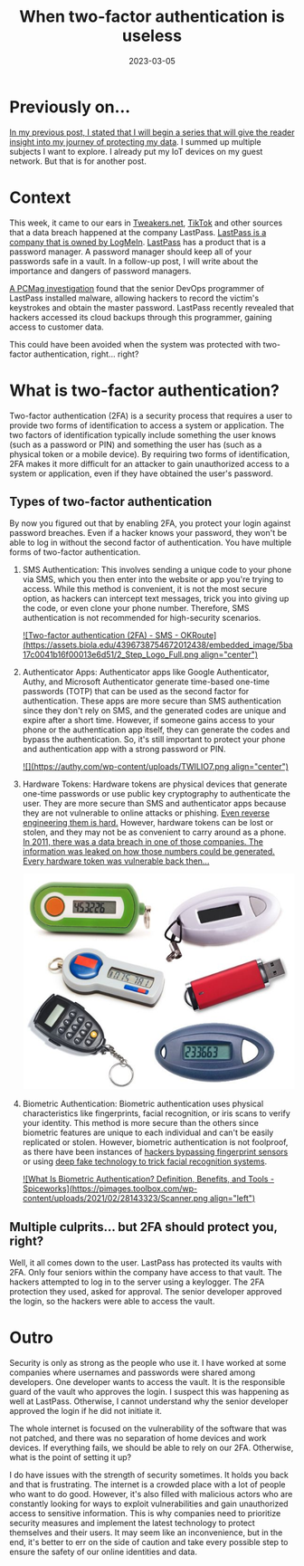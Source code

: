 ﻿---
date: 2023-03-05
title: "When two-factor authentication is useless"
datePublished: Sun Mar 05 2023 08:39:29 GMT+0000 (Coordinated Universal Time)
cuid: clev56vw1000109i524xt4425
slug: when-two-factor-authentication-is-useless
canonical: https://dotnet.kriebbels.me/when-two-factor-authentication-is-useless
cover: /assets/images/blog/2023-03-05-when-two-factor-authentication-is-useless/2023-03-05-when-two-factor-authentication-is-useless.cover.jpeg
tags: security, privacy, 2fa, databreach, lastpass

---

# Previously on...

[In my previous post, I stated that I will begin a series that will give the reader insight into my journey of protecting my data](https://dotnet.kriebbels.me/how-to-know-if-your-data-is-leaked). I summed up multiple subjects I want to explore. I already put my IoT devices on my guest network. But that is for another post.

# Context

This week, it came to our ears in [Tweakers.net](https://tweakers.net/nieuws/207282/lastpass-hack-gebruikte-plex-kwetsbaarheid-die-drie-jaar-geleden-al-was-gedicht.html), [TikTok](https://www.tiktok.com/discover/lastpass) and other sources that a data breach happened at the company LastPass. [LastPass is a company that is owned by LogMeIn](https://www.pcmag.com/news/lastpass-becomes-independent-firm-but-its-still-owned-by-private-equity). [LastPass](https://www.lastpass.com/) has a product that is a password manager. A password manager should keep all of your passwords safe in a vault. In a follow-up post, I will write about the importance and dangers of password managers.

[A PCMag investigation](https://www.pcmag.com/news/lastpass-employee-couldve-prevented-hack-with-a-software-update) found that the senior DevOps programmer of LastPass installed malware, allowing hackers to record the victim's keystrokes and obtain the master password. LastPass recently revealed that hackers accessed its cloud backups through this programmer, gaining access to customer data.

This could have been avoided when the system was protected with two-factor authentication, right... right?

# What is two-factor authentication?

Two-factor authentication (2FA) is a security process that requires a user to provide two forms of identification to access a system or application. The two factors of identification typically include something the user knows (such as a password or PIN) and something the user has (such as a physical token or a mobile device). By requiring two forms of identification, 2FA makes it more difficult for an attacker to gain unauthorized access to a system or application, even if they have obtained the user's password.

## Types of two-factor authentication

By now you figured out that by enabling 2FA, you protect your login against password breaches. Even if a hacker knows your password, they won't be able to log in without the second factor of authentication. You have multiple forms of two-factor authentication.

1. SMS Authentication: This involves sending a unique code to your phone via SMS, which you then enter into the website or app you're trying to access. While this method is convenient, it is not the most secure option, as hackers can intercept text messages, trick you into giving up the code, or even clone your phone number. Therefore, SMS authentication is not recommended for high-security scenarios.
    
    [![Two-factor authentication (2FA) - SMS - OKRoute](https://assets.biola.edu/4396738754672012438/embedded_image/5ba17c0041b16f00013e6d51/2_Step_Logo_Full.png align="center")](https://www.pinterest.com/pin/in-a-world-where-technology-evolves-continually-to-serve-the-demands-of-the-consumer-the-bad-elemen--819795938417502106/)
    
2. Authenticator Apps: Authenticator apps like Google Authenticator, Authy, and Microsoft Authenticator generate time-based one-time passwords (TOTP) that can be used as the second factor for authentication. These apps are more secure than SMS authentication since they don't rely on SMS, and the generated codes are unique and expire after a short time. However, if someone gains access to your phone or the authentication app itself, they can generate the codes and bypass the authentication. So, it's still important to protect your phone and authentication app with a strong password or PIN.
    
    [![](https://authy.com/wp-content/uploads/TWILIO7.png align="center")](https://authy.com/guides/twilio/)
    
3. Hardware Tokens: Hardware tokens are physical devices that generate one-time passwords or use public key cryptography to authenticate the user. They are more secure than SMS and authenticator apps because they are not vulnerable to online attacks or phishing. [Even reverse engineering them is hard.](https://flow.gi/SecurIDReverseEngineering/) However, hardware tokens can be lost or stolen, and they may not be as convenient to carry around as a phone. [In 2011, there was a data breach in one of those companies. The information was leaked on how those numbers could be generated. Every hardware token was vulnerable back then...](https://www.wired.com/story/the-full-story-of-the-stunning-rsa-hack-can-finally-be-told/)
    
    [![security_token_devices_collection.jpg](../assets/images/blog/2023-03-05-when-two-factor-authentication-is-useless/security_token_devices_collection.jpg)](https://www.pinterest.com/pin/597008494328044958/)
    
4. Biometric Authentication: Biometric authentication uses physical characteristics like fingerprints, facial recognition, or iris scans to verify your identity. This method is more secure than the others since biometric features are unique to each individual and can't be easily replicated or stolen. However, biometric authentication is not foolproof, as there have been instances of [hackers bypassing fingerprint sensors](https://bitrebels.com/business/how-hackers-bypass-fingerprint-scanners/) or using [deep fake technology to trick facial recognition systems](https://www.theregister.com/2022/05/22/ai_in_brief/).
    
    [![What Is Biometric Authentication? Definition, Benefits, and Tools -  Spiceworks](https://pimages.toolbox.com/wp-content/uploads/2021/02/28143323/Scanner.png align="left")](https://www.spiceworks.com/it-security/identity-access-management/articles/what-is-biometric-authentication-definition-benefits-tools/)
    

## Multiple culprits... but 2FA should protect you, right?

Well, it all comes down to the user. LastPass has protected its vaults with 2FA. Only four seniors within the company have access to that vault. The hackers attempted to log in to the server using a keylogger. The 2FA protection they used, asked for approval. The senior developer approved the login, so the hackers were able to access the vault.

# Outro

Security is only as strong as the people who use it. I have worked at some companies where usernames and passwords were shared among developers. One developer wants to access the vault. It is the responsible guard of the vault who approves the login. I suspect this was happening as well at LastPass. Otherwise, I cannot understand why the senior developer approved the login if he did not initiate it.

The whole internet is focused on the vulnerability of the software that was not patched, and there was no separation of home devices and work devices. If everything fails, we should be able to rely on our 2FA. Otherwise, what is the point of setting it up?

I do have issues with the strength of security sometimes. It holds you back and that is frustrating. The internet is a crowded place with a lot of people who want to do good. However, it's also filled with malicious actors who are constantly looking for ways to exploit vulnerabilities and gain unauthorized access to sensitive information. This is why companies need to prioritize security measures and implement the latest technology to protect themselves and their users. It may seem like an inconvenience, but in the end, it's better to err on the side of caution and take every possible step to ensure the safety of our online identities and data.



